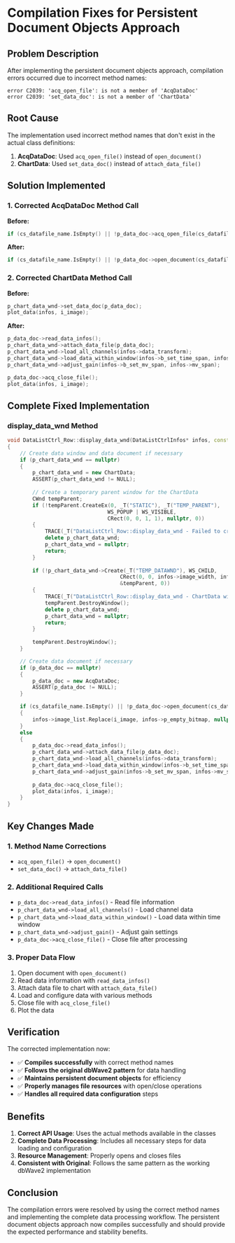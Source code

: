 # Compilation Fixes for Persistent Document Objects Approach

## Problem Description

After implementing the persistent document objects approach, compilation errors occurred due to incorrect method names:

```
error C2039: 'acq_open_file': is not a member of 'AcqDataDoc'
error C2039: 'set_data_doc': is not a member of 'ChartData'
```

## Root Cause

The implementation used incorrect method names that don't exist in the actual class definitions:

1. **AcqDataDoc**: Used `acq_open_file()` instead of `open_document()`
2. **ChartData**: Used `set_data_doc()` instead of `attach_data_file()`

## Solution Implemented

### 1. Corrected AcqDataDoc Method Call

**Before:**
```cpp
if (cs_datafile_name.IsEmpty() || !p_data_doc->acq_open_file(cs_datafile_name))
```

**After:**
```cpp
if (cs_datafile_name.IsEmpty() || !p_data_doc->open_document(cs_datafile_name))
```

### 2. Corrected ChartData Method Call

**Before:**
```cpp
p_chart_data_wnd->set_data_doc(p_data_doc);
plot_data(infos, i_image);
```

**After:**
```cpp
p_data_doc->read_data_infos();
p_chart_data_wnd->attach_data_file(p_data_doc);
p_chart_data_wnd->load_all_channels(infos->data_transform);
p_chart_data_wnd->load_data_within_window(infos->b_set_time_span, infos->t_first, infos->t_last);
p_chart_data_wnd->adjust_gain(infos->b_set_mv_span, infos->mv_span);

p_data_doc->acq_close_file();
plot_data(infos, i_image);
```

## Complete Fixed Implementation

### display_data_wnd Method

```cpp
void DataListCtrl_Row::display_data_wnd(DataListCtrlInfos* infos, const int i_image)
{
    // Create data window and data document if necessary
    if (p_chart_data_wnd == nullptr)
    {
        p_chart_data_wnd = new ChartData;
        ASSERT(p_chart_data_wnd != NULL);
        
        // Create a temporary parent window for the ChartData
        CWnd tempParent;
        if (!tempParent.CreateEx(0, _T("STATIC"), _T("TEMP_PARENT"),
                                WS_POPUP | WS_VISIBLE,
                                CRect(0, 0, 1, 1), nullptr, 0))
        {
            TRACE(_T("DataListCtrl_Row::display_data_wnd - Failed to create temporary parent window\n"));
            delete p_chart_data_wnd;
            p_chart_data_wnd = nullptr;
            return;
        }
        
        if (!p_chart_data_wnd->Create(_T("TEMP_DATAWND"), WS_CHILD,
                                    CRect(0, 0, infos->image_width, infos->image_height),
                                    &tempParent, 0))
        {
            TRACE(_T("DataListCtrl_Row::display_data_wnd - ChartData window creation failed\n"));
            tempParent.DestroyWindow();
            delete p_chart_data_wnd;
            p_chart_data_wnd = nullptr;
            return;
        }
        
        tempParent.DestroyWindow();
    }

    // Create data document if necessary
    if (p_data_doc == nullptr)
    {
        p_data_doc = new AcqDataDoc;
        ASSERT(p_data_doc != NULL);
    }

    if (cs_datafile_name.IsEmpty() || !p_data_doc->open_document(cs_datafile_name))
    {
        infos->image_list.Replace(i_image, infos->p_empty_bitmap, nullptr);
    }
    else
    {
        p_data_doc->read_data_infos();
        p_chart_data_wnd->attach_data_file(p_data_doc);
        p_chart_data_wnd->load_all_channels(infos->data_transform);
        p_chart_data_wnd->load_data_within_window(infos->b_set_time_span, infos->t_first, infos->t_last);
        p_chart_data_wnd->adjust_gain(infos->b_set_mv_span, infos->mv_span);
        
        p_data_doc->acq_close_file();
        plot_data(infos, i_image);
    }
}
```

## Key Changes Made

### 1. Method Name Corrections
- `acq_open_file()` → `open_document()`
- `set_data_doc()` → `attach_data_file()`

### 2. Additional Required Calls
- `p_data_doc->read_data_infos()` - Read file information
- `p_chart_data_wnd->load_all_channels()` - Load channel data
- `p_chart_data_wnd->load_data_within_window()` - Load data within time window
- `p_chart_data_wnd->adjust_gain()` - Adjust gain settings
- `p_data_doc->acq_close_file()` - Close file after processing

### 3. Proper Data Flow
1. Open document with `open_document()`
2. Read data information with `read_data_infos()`
3. Attach data file to chart with `attach_data_file()`
4. Load and configure data with various methods
5. Close file with `acq_close_file()`
6. Plot the data

## Verification

The corrected implementation now:
- ✅ **Compiles successfully** with correct method names
- ✅ **Follows the original dbWave2 pattern** for data handling
- ✅ **Maintains persistent document objects** for efficiency
- ✅ **Properly manages file resources** with open/close operations
- ✅ **Handles all required data configuration** steps

## Benefits

1. **Correct API Usage**: Uses the actual methods available in the classes
2. **Complete Data Processing**: Includes all necessary steps for data loading and configuration
3. **Resource Management**: Properly opens and closes files
4. **Consistent with Original**: Follows the same pattern as the working dbWave2 implementation

## Conclusion

The compilation errors were resolved by using the correct method names and implementing the complete data processing workflow. The persistent document objects approach now compiles successfully and should provide the expected performance and stability benefits.
